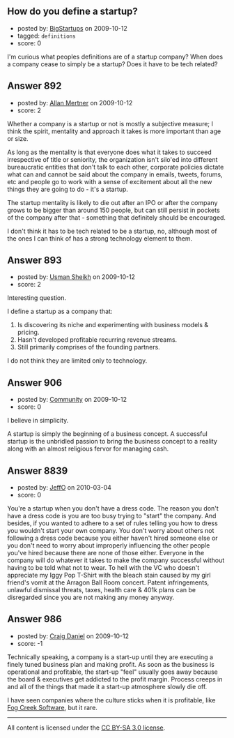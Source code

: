 ## How do you define a startup?

- posted by: [BigStartups](https://stackexchange.com/users/-1/424-bigstartups) on 2009-10-12
- tagged: `definitions`
- score: 0

I'm curious what peoples definitions are of a startup company?  When does a company cease to simply be a startup?  Does it have to be tech related?


## Answer 892

- posted by: [Allan Mertner](https://stackexchange.com/users/-1/497-allan-mertner) on 2009-10-12
- score: 2

Whether a company is a startup or not is mostly a subjective measure; I think the spirit, mentality and approach it takes is more important than age or size.

As long as the mentality is that everyone does what it takes to succeed irrespective of title or seniority, the organization isn't silo'ed into different bureaucratic entities that don't talk to each other, corporate policies dictate what can and cannot be said about the company in emails, tweets, forums, etc and people go to work with a sense of excitement about all the new things they are going to do - it's a startup.

The startup mentality is likely to die out after an IPO or after the company grows to be bigger than around 150 people, but can still persist in pockets of the company after that - something that definitely should be encouraged.

I don't think it has to be tech related to be a startup, no, although most of the ones I can think of has a strong technology element to them.


## Answer 893

- posted by: [Usman Sheikh](https://stackexchange.com/users/-1/392-usman-sheikh) on 2009-10-12
- score: 2

Interesting question. 

I define a startup as a company that:

1. Is discovering its niche and experimenting with business models & pricing. 
2. Hasn't developed profitable recurring revenue streams. 
3. Still primarily comprises of the founding partners. 

I do not think they are limited only to technology. 




## Answer 906

- posted by: [Community](https://stackexchange.com/users/-1/-1-community) on 2009-10-12
- score: 0

I believe in simplicity. 

A startup is simply the beginning of a business concept.  A successful startup is the unbridled passion to bring the business concept to a reality along with an almost religious fervor for managing cash.


## Answer 8839

- posted by: [JeffO](https://stackexchange.com/users/-1/1796-jeffo) on 2010-03-04
- score: 0

You're a startup when you don't have a dress code. The reason you don't have a dress code is you are too busy trying to "start" the company. And besides, if you wanted to adhere to a set of rules telling you how to dress you wouldn't start your own company. You don't worry about others not following a dress code because you either haven't hired someone else or you don't need to worry about improperly influencing the other people you've hired because there are none of those either. Everyone in the company will do whatever it takes to make the company successful without having to be told what not to wear. To hell with the VC who doesn't appreciate my Iggy Pop T-Shirt with the bleach stain caused by my girl friend's vomit at the Arragon Ball Room concert. Patent infringements, unlawful dismissal threats, taxes, health care & 401k plans can be disregarded since you are not making any money anyway.


## Answer 986

- posted by: [Craig Daniel](https://stackexchange.com/users/-1/43-craig-daniel) on 2009-10-12
- score: -1

Technically speaking, a company is a start-up until they are executing a finely tuned business plan and making profit.  As soon as the business is operational and profitable, the start-up "feel" usually goes away because the board & executives get addicted to the profit margin.  Process creeps in and all of the things that made it a start-up atmosphere slowly die off.

I have seen companies where the culture sticks when it is profitable, like <a href="http://www.fogcreek.com/">Fog Creek Software</a>, but it rare.



---

All content is licensed under the [CC BY-SA 3.0 license](https://creativecommons.org/licenses/by-sa/3.0/).
